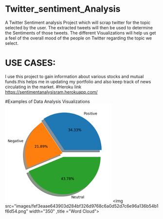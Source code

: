 # Twitter_sentiment_Analysis
A Twitter Sentiment analysis Project which will scrap twitter for the topic selected by the user.
The extracted tweets will then be used to determine the Sentiments of those tweets. 
The different Visualizations will help us get a feel of the overall mood of the people on Twitter regarding the topic we select.
# USE CASES:
I use this project to gain information about various stocks and mutual funds.this helps me in updating my portfolio and also keep track of news
circulating in the market.
#Heroku link
https://sentimentanalysisram.herokuapp.com/



#Examples of Data Analysis Visualizations
<img src="images/652cd9a8cd021cbae8599b0095fd4f4d96d95251b80b91ee26fd1f49.png" width=350 title="Pie chart">
<img src="images/fef3eaae643903d284bf326d9768c6a0d52d7c6e96a136b54b1f6d54.png" width="350" ,title ="Word Cloud">
